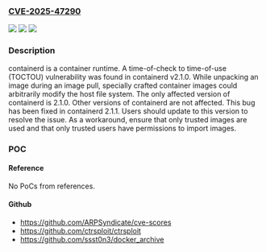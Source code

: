 ### [CVE-2025-47290](https://cve.mitre.org/cgi-bin/cvename.cgi?name=CVE-2025-47290)
![](https://img.shields.io/static/v1?label=Product&message=containerd&color=blue)
![](https://img.shields.io/static/v1?label=Version&message=%3D%20%3D%202.1.0%20&color=brighgreen)
![](https://img.shields.io/static/v1?label=Vulnerability&message=CWE-367%3A%20Time-of-check%20Time-of-use%20(TOCTOU)%20Race%20Condition&color=brighgreen)

### Description

containerd is a container runtime. A time-of-check to time-of-use (TOCTOU) vulnerability was found in containerd v2.1.0. While unpacking an image during an image pull, specially crafted container images could arbitrarily modify the host file system. The only affected version of containerd is 2.1.0.  Other versions of containerd are not affected. This bug has been fixed in containerd 2.1.1. Users should update to this version to resolve the issue. As a workaround, ensure that only trusted images are used and that only trusted users have permissions to import images.

### POC

#### Reference
No PoCs from references.

#### Github
- https://github.com/ARPSyndicate/cve-scores
- https://github.com/ctrsploit/ctrsploit
- https://github.com/ssst0n3/docker_archive

